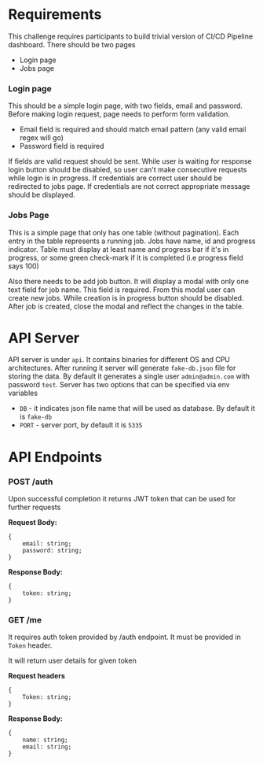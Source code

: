 # Requirements

This challenge requires participants to build trivial version of CI/CD Pipeline dashboard. There should be two pages

 - Login page
 - Jobs page

### Login page
This should be a simple login page, with two fields, email and password. Before making login request, page needs to perform form validation.

 - Email field is required and should match email pattern (any valid email regex will go)
 - Password field is required

If fields are valid request should be sent. While user is waiting for response login button should be disabled, so user can't make consecutive requests while login is in progress. If credentials are correct user should be redirected to jobs page. If credentials are not correct appropriate message should be displayed.

### Jobs Page
This is a simple page that only has one table (without pagination). Each entry in the table represents a running job. Jobs have name, id and progress indicator. Table must display at least name and progress bar if it's in progress, or some green check-mark if it is completed (i.e progress field says 100)

Also there needs to be add job button. It will display a modal with only one text field for job name. This field is required. From this modal user can create new jobs. While creation is in progress button should be disabled. After job is created, close the modal and reflect the changes in the table.


# API Server

API server is under `api`. It contains binaries for different OS and CPU architectures. After running it server will generate `fake-db.json` file for storing the data. By default it generates a single user `admin@admin.com` with password `test`. Server has two options that can be specified via env variables

 - `DB` - it indicates json file name that will be used as database. By default it is `fake-db`
 - `PORT` - server port, by default it is `5335`

# API Endpoints

### POST /auth

Upon successful completion it returns JWT token that can be used for further requests

**Request Body:**

    {
        email: string;
        password: string;
    }

**Response Body:**

    {
	    token: string;
    }

### GET /me

It requires auth token provided by /auth endpoint. It must be provided in `Token` header.

It will return user details for given token

**Request headers**

    {
	    Token: string;
    }

**Response Body:**

    {
	    name: string;
	    email: string;
    }

